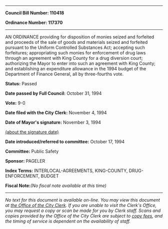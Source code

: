 

********

**Council Bill Number: 110418**
   
**Ordinance Number: 117370**
********

 AN ORDINANCE providing for disposition of monies seized and forfeited and proceeds of the sale of goods and materials seized and forfeited pursuant to the Uniform Controlled Substances Act; accepting such forfeitures; appropriating such monies for enforcement of drug laws through an agreement with King County for a drug diversion court; authorizing the Mayor to enter into such an agreement with King County; and establishing an expenditure allowance in the 1994 budget of the Department of Finance General, all by three-fourths vote.

**Status:** Passed
   
**Date passed by Full Council:** October 31, 1994
   
**Vote:** 9-0
   
**Date filed with the City Clerk:** November 4, 1994
   
**Date of Mayor's signature:** November 3, 1994
   
[(about the signature date)](/~public/approvaldate.htm)
   
   
   
**Date introduced/referred to committee:** October 17, 1994
   
**Committee:** Public Safety
   
**Sponsor:** PAGELER
   
   
**Index Terms:** INTERLOCAL-AGREEMENTS, KING-COUNTY, DRUG-ENFORCEMENT, BUDGET

**Fiscal Note:**_(No fiscal note available at this time)_
********

_No text for this document is available on-line. You may view this document at [the Office of the City Clerk](http://www.seattle.gov/leg/clerk/contactUs.htm). If you are unable to visit the Clerk's Office, you may request a copy or scan be made for you by Clerk staff. Scans and copies provided by the Office of the City Clerk are subject to [copy fees](http://clerk.seattle.gov/~public/clerkfees.htm), and the timing of service is dependent on the availability of staff._

